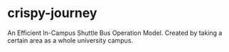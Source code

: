 # crispy-journey
An Efficient In-Campus Shuttle Bus Operation Model. Created by taking a certain area as a whole university campus.

